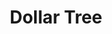 ---
title: "Dollar Tree"
url: /sioux-city/dollar-tree-singing-hills-boulevard/
shop: variety store
---